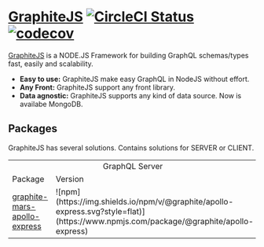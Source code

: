 # [GraphiteJS](http://graphitejs.com) [![CircleCI Status](https://circleci.com/gh/graphitejs/graphitejs.svg?style=shield&circle-token=:circle-token)](https://circleci.com/gh/graphitejs/graphitejs) [![codecov](https://codecov.io/gh/graphitejs/graphitejs/branch/master/graph/badge.svg)](https://codecov.io/gh/graphitejs/graphitejs)

[GraphiteJS](http://graphitejs.com) is a NODE.JS Framework for building GraphQL schemas/types fast, easily and scalability.

- **Easy to use:** GraphiteJS make easy GraphQL in NodeJS without effort.
- **Any Front:** GraphiteJS support any front library.
- **Data agnostic:** GraphiteJS supports any kind of data source. Now is availabe MongoDB.


## Packages

GraphiteJS has several solutions. Contains solutions for SERVER or CLIENT.

<table>
    <tr>
        <td colspan="2" align="center">GraphQL Server</td>
    </tr>
    <tr>
        <td>Package</td>
        <td>Version</td>
    </tr>
    <tr>
        <td>
            <a href="/packages/graphite-apollo-express">graphite-mars-apollo-express</a>
        </td>
        <td>![npm](https://img.shields.io/npm/v/@graphite/apollo-express.svg?style=flat)](https://www.npmjs.com/package/@graphite/apollo-express)</td>
    </tr>
</table>
